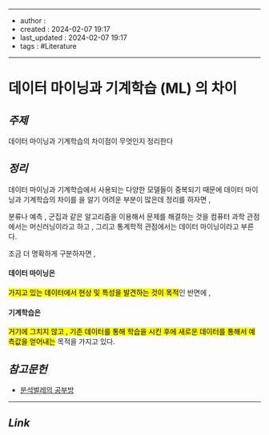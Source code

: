 
---
- author : 
- created : 2024-02-07 19:17
- last_updated : 2024-02-07 19:17
- tags : #Literature 
---

# 데이터 마이닝과 기계학습 (ML) 의 차이

## *주제*

데이터 마이닝과 기계학습의 차이점이 무엇인지 정리한다

## *정리*

 데이터 마이닝과 기계학습에서 사용되는 다양한 모델들이 중복되기 때문에 데이터 마이닝과 기계학습의 차이를 을 알기 어려운 부분이 많은데 정리를 하자면 ,

분류나 예측 , 군집과 같은 알고리즘을 이용해서 문제를 해결하는 것을 컴퓨터 과학 관점에서는 머신러닝이라고 하고 , 그리고 통계학적 관점에서는 데이터 마이닝이라고 부른다.

조금 더 명확하게 구분하자면 ,
#### 데이터 마이닝은
<mark>가지고 있는 데이터에서 현상 및 특성을 발견하는 것이 목적</mark>인 반면에 ,
#### 기계학습은
<mark>거기에 그치지 않고 , 기존 데이터를 통해 학습을 시킨 후에 새로운 데이터를 통해서 예측값을 얻어내는</mark> 목적을 가지고 있다.

## *참고문헌*

- [분석벌레의 공부방](https://analysisbugs.tistory.com/84)

---
## *Link*
